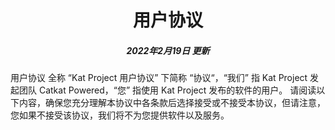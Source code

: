 <h1 align="center">用户协议</h1>
<h5 align="center">2022年2月19日 更新</h5>

用户协议 全称 “Kat Project 用户协议” 下简称 “协议“，“我们” 指 Kat Project 发起团队 Catkat Powered，“您” 指使用 Kat Project 发布的软件的用户。
请阅读以下内容，确保您充分理解本协议中各条款后选择接受或不接受本协议，但请注意，您如果不接受该协议，我们将不为您提供软件以及服务。